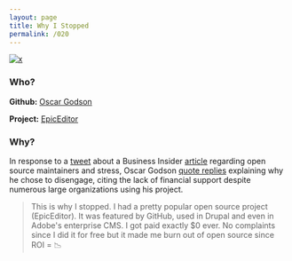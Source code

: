 ```yaml
---
layout: page
title: Why I Stopped 
permalink: /020
---
```


[![x](https://img.shields.io/badge/-Lack%20of%20Support-e2062c)](/#LOS)

### Who?

**Github:** [Oscar Godson](https://github.com/OscarGodson)

**Project:** [EpicEditor](https://github.com/OscarGodson/EpicEdito)

### Why?

In response to a [tweet](https://twitter.com/kyliebytes/status/1400547394530463745?s=20) about a Business Insider [article](https://www.businessinsider.com/open-source-maintainers-stressed-out-underpaid-tidelift-survey-2021-6?r=US&IR=T) regarding open source maintainers and stress, Oscar Godson [quote replies](https://twitter.com/oscargodson/status/1400552252301926402) explaining why he chose to disengage, citing the lack of financial support despite numerous large organizations using his project.

> This is why I stopped. I had a pretty popular open source project (EpicEditor). It was featured by GitHub, used in Drupal and even in Adobe's enterprise CMS. I got paid exactly $0 ever. No complaints since I did it for free but it made me burn out of open source since ROI = :chart_with_downwards_trend:

